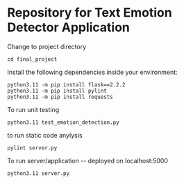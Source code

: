 # Repository for Text Emotion Detector Application

Change to project directory
```
cd final_project
```

Install the following dependencies inside your environment:
```
python3.11 -m pip install flask==2.2.2
python3.11 -m pip install pylint
python3.11 -m pip install requests
```

To run unit testing
```
python3.11 test_emotion_detection.py
```

to run static code anylysis
```
pylint server.py
```

To run server/application -- deployed on localhost:5000
```
python3.11 server.py
```
